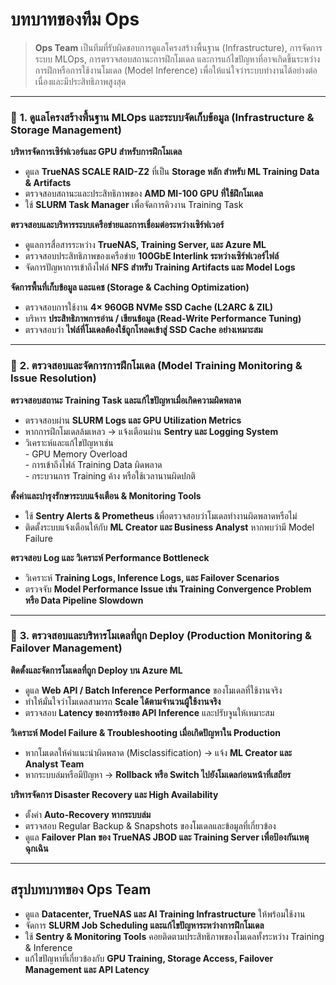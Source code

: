 # บทบาทของทีม Ops

> **Ops Team** เป็นทีมที่รับผิดชอบการดูแลโครงสร้างพื้นฐาน (Infrastructure), การจัดการระบบ MLOps, การตรวจสอบสถานะการฝึกโมเดล และการแก้ไขปัญหาที่อาจเกิดขึ้นระหว่างการฝึกหรือการใช้งานโมเดล (Model Inference) เพื่อให้แน่ใจว่าระบบทำงานได้อย่างต่อเนื่องและมีประสิทธิภาพสูงสุด

***

### 🔹 **1. ดูแลโครงสร้างพื้นฐาน MLOps และระบบจัดเก็บข้อมูล (Infrastructure & Storage Management)**

**บริหารจัดการเซิร์ฟเวอร์และ GPU สำหรับการฝึกโมเดล**

* ดูแล **TrueNAS SCALE RAID-Z2** ที่เป็น **Storage หลัก สำหรับ ML Training Data & Artifacts**
* ตรวจสอบสถานะและประสิทธิภาพของ **AMD MI-100 GPU ที่ใช้ฝึกโมเดล**
* ใช้ **SLURM Task Manager** เพื่อจัดการคิวงาน Training Task

**ตรวจสอบและบริหารระบบเครือข่ายและการเชื่อมต่อระหว่างเซิร์ฟเวอร์**

* ดูแลการสื่อสารระหว่าง **TrueNAS, Training Server, และ Azure ML**
* ตรวจสอบประสิทธิภาพของเครือข่าย **100GbE Interlink ระหว่างเซิร์ฟเวอร์ไฟล์**
* จัดการปัญหาการเข้าถึงไฟล์ **NFS สำหรับ Training Artifacts และ Model Logs**

**จัดการพื้นที่เก็บข้อมูล และแคช (Storage & Caching Optimization)**

* ตรวจสอบการใช้งาน **4× 960GB NVMe SSD Cache (L2ARC & ZIL)**
* บริหาร **ประสิทธิภาพการอ่าน / เขียนข้อมูล (Read-Write Performance Tuning)**
* ตรวจสอบว่า **ไฟล์ที่โมเดลต้องใช้ถูกโหลดเข้าสู่ SSD Cache อย่างเหมาะสม**

***

### 🔹 **2. ตรวจสอบและจัดการการฝึกโมเดล (Model Training Monitoring & Issue Resolution)**

**ตรวจสอบสถานะ Training Task และแก้ไขปัญหาเมื่อเกิดความผิดพลาด**

* ตรวจสอบผ่าน **SLURM Logs และ GPU Utilization Metrics**
* หากการฝึกโมเดลล้มเหลว → แจ้งเตือนผ่าน **Sentry และ Logging System**
* วิเคราะห์และแก้ไขปัญหาเช่น\
  \- GPU Memory Overload\
  \- การเข้าถึงไฟล์ Training Data ผิดพลาด\
  \- กระบวนการ Training ค้าง หรือใช้เวลานานผิดปกติ

**ตั้งค่าและบำรุงรักษาระบบแจ้งเตือน & Monitoring Tools**

* ใช้ **Sentry Alerts & Prometheus** เพื่อตรวจสอบว่าโมเดลทำงานผิดพลาดหรือไม่
* ติดตั้งระบบแจ้งเตือนให้กับ **ML Creator และ Business Analyst** หากพบว่ามี Model Failure

**ตรวจสอบ Log และ วิเคราะห์ Performance Bottleneck**

* วิเคราะห์ **Training Logs, Inference Logs, และ Failover Scenarios**
* ตรวจจับ **Model Performance Issue เช่น Training Convergence Problem หรือ Data Pipeline Slowdown**

***

### 🔹 **3. ตรวจสอบและบริหารโมเดลที่ถูก Deploy (Production Monitoring & Failover Management)**

**ติดตั้งและจัดการโมเดลที่ถูก Deploy บน Azure ML**

* ดูแล **Web API / Batch Inference Performance** ของโมเดลที่ใช้งานจริง
* ทำให้มั่นใจว่าโมเดลสามารถ **Scale ได้ตามจำนวนผู้ใช้งานจริง**
* ตรวจสอบ **Latency ของการร้องขอ API Inference** และปรับจูนให้เหมาะสม

**วิเคราะห์ Model Failure & Troubleshooting เมื่อเกิดปัญหาใน Production**

* หากโมเดลให้คำแนะนำผิดพลาด (Misclassification) → แจ้ง **ML Creator และ Analyst Team**
* หากระบบล่มหรือมีปัญหา → **Rollback หรือ Switch ไปยังโมเดลก่อนหน้าที่เสถียร**

**บริหารจัดการ Disaster Recovery และ High Availability**

* ตั้งค่า **Auto-Recovery หากระบบล่ม**
* ตรวจสอบ Regular Backup & Snapshots ของโมเดลและข้อมูลที่เกี่ยวข้อง
* ดูแล **Failover Plan ของ TrueNAS JBOD และ Training Server เพื่อป้องกันเหตุฉุกเฉิน**

***

## **สรุปบทบาทของ Ops Team**

* ดูแล **Datacenter, TrueNAS และ AI Training Infrastructure** ให้พร้อมใช้งาน
* จัดการ **SLURM Job Scheduling และแก้ไขปัญหาระหว่างการฝึกโมเดล**
* ใช้ **Sentry & Monitoring Tools** คอยติดตามประสิทธิภาพของโมเดลทั้งระหว่าง Training & Inference
* แก้ไขปัญหาที่เกี่ยวข้องกับ **GPU Training, Storage Access, Failover Management และ API Latency**
